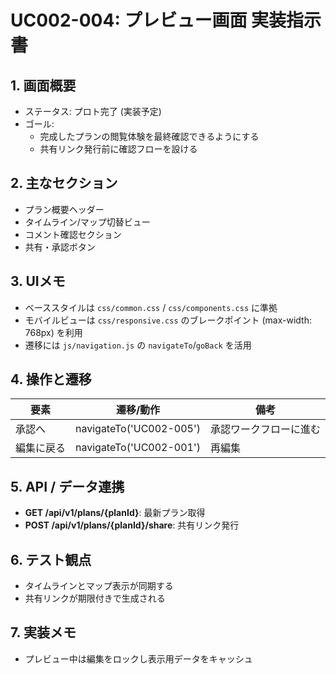# UC002-004: プレビュー画面 実装指示書

## 1. 画面概要
- ステータス: プロト完了 (実装予定)
- ゴール:
  - 完成したプランの閲覧体験を最終確認できるようにする
  - 共有リンク発行前に確認フローを設ける

## 2. 主なセクション
- プラン概要ヘッダー
- タイムライン/マップ切替ビュー
- コメント確認セクション
- 共有・承認ボタン

## 3. UIメモ
- ベーススタイルは `css/common.css` / `css/components.css` に準拠
- モバイルビューは `css/responsive.css` のブレークポイント (max-width: 768px) を利用
- 遷移には `js/navigation.js` の `navigateTo`/`goBack` を活用

## 4. 操作と遷移
| 要素 | 遷移/動作 | 備考 |
|------|-----------|------|
| 承認へ | navigateTo('UC002-005') | 承認ワークフローに進む |
| 編集に戻る | navigateTo('UC002-001') | 再編集 |

## 5. API / データ連携
- **GET /api/v1/plans/{planId}**: 最新プラン取得
- **POST /api/v1/plans/{planId}/share**: 共有リンク発行

## 6. テスト観点
- タイムラインとマップ表示が同期する
- 共有リンクが期限付きで生成される

## 7. 実装メモ
- プレビュー中は編集をロックし表示用データをキャッシュ

